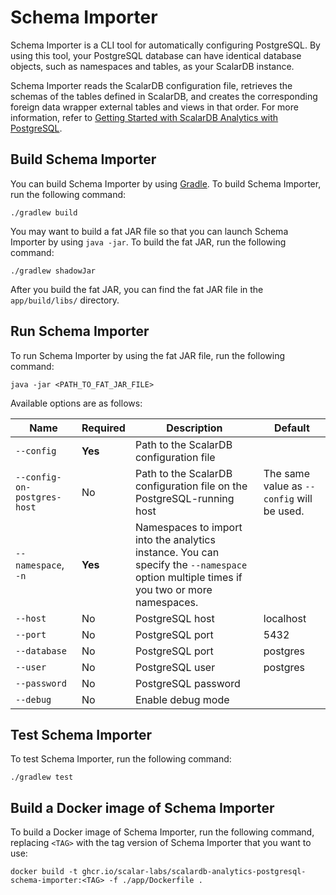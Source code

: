 # Schema Importer

Schema Importer is a CLI tool for automatically configuring PostgreSQL. By using this tool, your PostgreSQL database can have identical database objects, such as namespaces and tables, as your ScalarDB instance.

Schema Importer reads the ScalarDB configuration file, retrieves the schemas of the tables defined in ScalarDB, and creates the corresponding foreign data wrapper external tables and views in that order. For more information, refer to [Getting Started with ScalarDB Analytics with PostgreSQL](../docs/getting-started.md).

## Build Schema Importer

You can build Schema Importer by using [Gradle](https://gradle.org/). To build Schema Importer, run the following command:

```console
./gradlew build
```

You may want to build a fat JAR file so that you can launch Schema Importer by using `java -jar`. To build the fat JAR, run the following command:

   ```console
   ./gradlew shadowJar
   ```

After you build the fat JAR, you can find the fat JAR file in the `app/build/libs/` directory.

## Run Schema Importer

To run Schema Importer by using the fat JAR file, run the following command:

```console
java -jar <PATH_TO_FAT_JAR_FILE>
```
Available options are as follows: 

| Name                        | Required | Description                                                                                                                                 | Default                                    |
| --------------------------- | -------- | ------------------------------------------------------------------------------------------------------------------------------------------- | ------------------------------------------ |
| `--config`                  | **Yes**  | Path to the ScalarDB configuration file                                                                                                     |                                            |
| `--config-on-postgres-host` | No       | Path to the ScalarDB configuration file on the PostgreSQL-running host                                                                      | The same value as `--config` will be used. |
| `--namespace`, `-n`         | **Yes**  | Namespaces to import into the analytics instance. You can specify the `--namespace` option multiple times if you two or more namespaces.    |                                            |
| `--host`                    | No       | PostgreSQL host                                                                                                                             | localhost                                  |
| `--port`                    | No       | PostgreSQL port                                                                                                                             | 5432                                       |
| `--database`                | No       | PostgreSQL port                                                                                                                             | postgres                                   |
| `--user`                    | No       | PostgreSQL user                                                                                                                             | postgres                                   |
| `--password`                | No       | PostgreSQL password                                                                                                                         |                                            |
| `--debug`                   | No       | Enable debug mode                                                                                                                           |                                            |


## Test Schema Importer

To test Schema Importer, run the following command:

```console
./gradlew test
```

## Build a Docker image of Schema Importer


To build a Docker image of Schema Importer, run the following command, replacing `<TAG>` with the tag version of Schema Importer that you want to use:

```console
docker build -t ghcr.io/scalar-labs/scalardb-analytics-postgresql-schema-importer:<TAG> -f ./app/Dockerfile .
```
